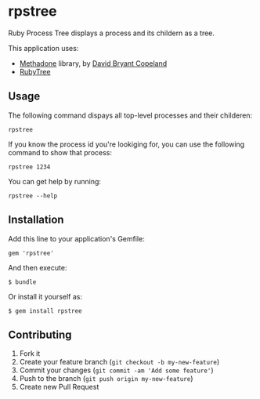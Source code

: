 # rpstree

Ruby Process Tree displays a process and its childern as a tree.

This application uses:

* [Methadone](https://github.com/davetron5000/methadone) library, by [David Bryant Copeland](http://www.naildrivin5.com/blog/2011/12/19/methadone-the-awesome-cli-library.html)
* [RubyTree](http://rubytree.rubyforge.org/)


## Usage

The following command dispays all top-level processes and their childeren:

	rpstree
  
If you know the process id you're lookiging for, you can use the following command to show that process:

	rpstree 1234

You can get help by running:

	rpstree --help
  

## Installation

Add this line to your application's Gemfile:

	gem 'rpstree'

And then execute:

	$ bundle

Or install it yourself as:

	$ gem install rpstree


  
## Contributing

1. Fork it
2. Create your feature branch (`git checkout -b my-new-feature`)
3. Commit your changes (`git commit -am 'Add some feature'`)
4. Push to the branch (`git push origin my-new-feature`)
5. Create new Pull Request
